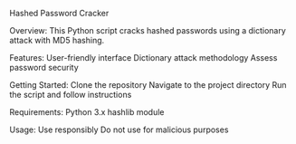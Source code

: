 Hashed Password Cracker


Overview:
This Python script cracks hashed passwords using a dictionary attack with MD5 hashing.

Features:
User-friendly interface
Dictionary attack methodology
Assess password security

Getting Started:
Clone the repository
Navigate to the project directory
Run the script and follow instructions

Requirements:
Python 3.x
hashlib module

Usage:
Use responsibly
Do not use for malicious purposes

